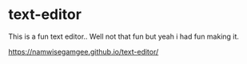 # text-editor
This is a fun text editor.. Well not that fun but yeah i had fun making it. 

https://namwisegamgee.github.io/text-editor/
